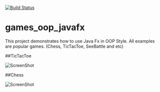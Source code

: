 [![Build Status](https://app.travis-ci.com/dmitryjob4j/games_oop_javafx.svg?branch=master)](https://app.travis-ci.com/dmitryjob4j/games_oop_javafx)
# games_oop_javafx
This project demonstrates how to use Java Fx in OOP Style. 
All examples are popular games. (Chess, TicTacToe, SeeBattle and etc)

##TicTacToe

![ScreenShot](images/TicTacToe.png)

##Chess

![ScreenShot](images/Chess.png)
